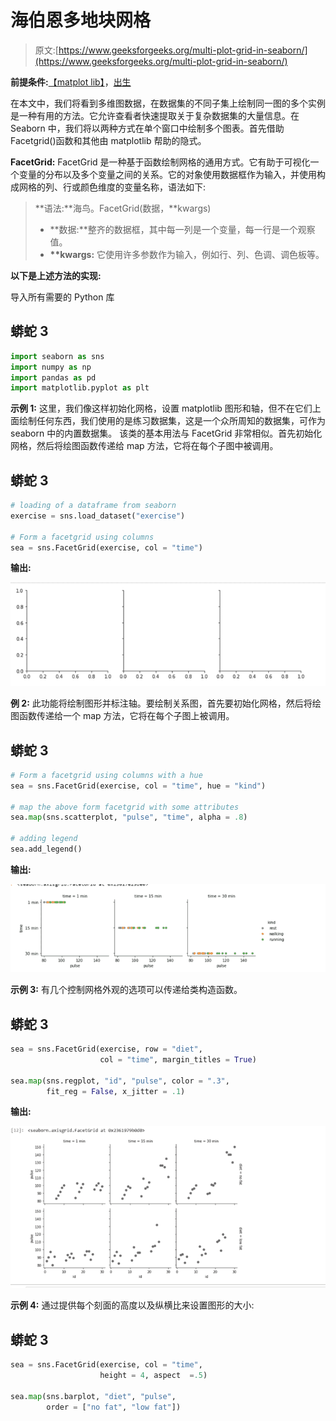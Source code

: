 # 海伯恩多地块网格

> 原文:[https://www.geeksforgeeks.org/multi-plot-grid-in-seaborn/](https://www.geeksforgeeks.org/multi-plot-grid-in-seaborn/)

**前提条件:**[【matplot lib】](https://www.geeksforgeeks.org/python-introduction-matplotlib/)，[出生](https://www.geeksforgeeks.org/introduction-to-seaborn-python/)

在本文中，我们将看到多维图数据，在数据集的不同子集上绘制同一图的多个实例是一种有用的方法。它允许查看者快速提取关于复杂数据集的大量信息。在 Seaborn 中，我们将以两种方式在单个窗口中绘制多个图表。首先借助 Facetgrid()函数和其他由 matplotlib 帮助的隐式。

**FacetGrid:** FacetGrid 是一种基于函数绘制网格的通用方式。它有助于可视化一个变量的分布以及多个变量之间的关系。它的对象使用数据框作为输入，并使用构成网格的列、行或颜色维度的变量名称，语法如下:

> **语法:**海鸟。FacetGrid(数据，*\*kwargs)
> 
> *   **数据:**整齐的数据框，其中每一列是一个变量，每一行是一个观察值。
> *   **\*\*kwargs:** 它使用许多参数作为输入，例如行、列、色调、调色板等。

**以下是上述方法的实现:**

导入所有需要的 Python 库

## 蟒蛇 3

```py
import seaborn as sns
import numpy as np
import pandas as pd
import matplotlib.pyplot as plt
```

**示例 1:** 这里，我们像这样初始化网格，设置 matplotlib 图形和轴，但不在它们上面绘制任何东西，我们使用的是练习数据集，这是一个众所周知的数据集，可作为 seaborn 中的内置数据集。
该类的基本用法与 FacetGrid 非常相似。首先初始化网格，然后将绘图函数传递给 map 方法，它将在每个子图中被调用。

## 蟒蛇 3

```py
# loading of a dataframe from seaborn
exercise = sns.load_dataset("exercise")

# Form a facetgrid using columns
sea = sns.FacetGrid(exercise, col = "time")
```

**输出:**

![](img/004859c87bd1e3578515cc65d39c6b6b.png)

**例 2:** 此功能将绘制图形并标注轴。要绘制关系图，首先要初始化网格，然后将绘图函数传递给一个 map 方法，它将在每个子图上被调用。

## 蟒蛇 3

```py
# Form a facetgrid using columns with a hue 
sea = sns.FacetGrid(exercise, col = "time", hue = "kind")

# map the above form facetgrid with some attributes   
sea.map(sns.scatterplot, "pulse", "time", alpha = .8)

# adding legend
sea.add_legend()
```

**输出:**

![](img/c6c1f419f3b974dba99524937f275aab.png)

**示例 3:** 有几个控制网格外观的选项可以传递给类构造函数。

## 蟒蛇 3

```py
sea = sns.FacetGrid(exercise, row = "diet",
                    col = "time", margin_titles = True)

sea.map(sns.regplot, "id", "pulse", color = ".3",
        fit_reg = False, x_jitter = .1)
```

**输出:**

![](img/196ca27844a2512a1333fd3bdd7ad3bf.png)

**示例 4:** 通过提供每个刻面的高度以及纵横比来设置图形的大小:

## 蟒蛇 3

```py
sea = sns.FacetGrid(exercise, col = "time",
                    height = 4, aspect  =.5)

sea.map(sns.barplot, "diet", "pulse",
        order = ["no fat", "low fat"])
```